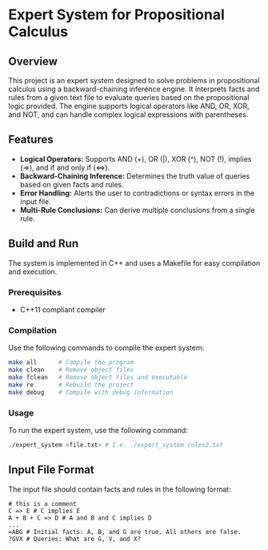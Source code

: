 # Expert System for Propositional Calculus

## Overview

This project is an expert system designed to solve problems in propositional calculus using a backward-chaining inference engine. It interprets facts and rules from a given text file to evaluate queries based on the propositional logic provided. The engine supports logical operators like AND, OR, XOR, and NOT, and can handle complex logical expressions with parentheses.

## Features

- **Logical Operators:** Supports AND (+), OR (|), XOR (^), NOT (!), implies (=>), and if and only if (<=>).
- **Backward-Chaining Inference:** Determines the truth value of queries based on given facts and rules.
- **Error Handling:** Alerts the user to contradictions or syntax errors in the input file.
- **Multi-Rule Conclusions:** Can derive multiple conclusions from a single rule.

## Build and Run

The system is implemented in C++ and uses a Makefile for easy compilation and execution.

### Prerequisites

- C++11 compliant compiler

### Compilation

Use the following commands to compile the expert system:

```bash
make all      # Compile the program
make clean    # Remove object files
make fclean   # Remove object files and executable
make re       # Rebuild the project
make debug    # Compile with debug information
```

### Usage

To run the expert system, use the following command:

```bash
./expert_system <file.txt> # I.e. ./expert_system rules2.txt
```

## Input File Format

The input file should contain facts and rules in the following format:

```
# this is a comment
C => E # C implies E
A + B + C => D # A and B and C implies D
...
=ABG # Initial facts: A, B, and G are true. All others are false.
?GVX # Queries: What are G, V, and X?
```